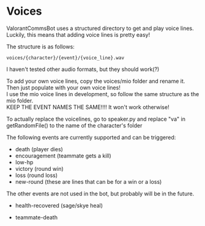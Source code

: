 # Voices

ValorantCommsBot uses a structured directory to get and play voice lines.
Luckily, this means that adding voice lines is pretty easy!


The structure is as follows:
```
voices/{character}/{event}/{voice_line}.wav
```
I haven't tested other audio formats, but they should work(?)

To add your own voice lines, copy the voices/mio folder and rename it. Then just populate with your own voice lines!  
I use the mio voice lines in development, so follow the same structure as the mio folder.   
KEEP THE EVENT NAMES THE SAME!!!! It won't work otherwise!

To actually replace the voicelines, go to speaker.py and replace "va" in getRandomFile() to the name of the character's folder


The following events are currently supported and can be triggered:
- death (player dies)
- encouragement (teammate gets a kill)
- low-hp
- victory (round win)
- loss (round loss)
- new-round (these are lines that can be for a win or a loss)


The other events are not used in the bot, but probably will be in the future.
- health-recovered (sage/skye heal)

- teammate-death 

